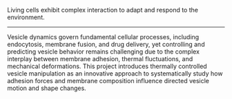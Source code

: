Living cells exhibit complex interaction to adapt and respond to the environment. 




---
Vesicle dynamics govern fundamental cellular processes, including endocytosis, membrane fusion, and drug delivery, yet controlling and predicting vesicle behavior remains challenging due to the complex interplay between membrane adhesion, thermal fluctuations, and mechanical deformations. This project introduces thermally controlled vesicle manipulation as an innovative approach to systematically study how adhesion forces and membrane composition influence directed vesicle motion and shape changes.